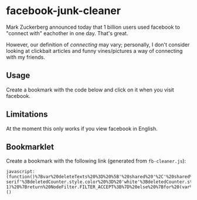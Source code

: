 # facebook-junk-cleaner

Mark Zuckerberg announced today that 1 billion users used facebook to "connect with" eachother in one day. That's great.

However, our definition of *connecting* may vary; personally, I don't consider looking at clickbait articles and funny vines/pictures a way of connecting with my friends.

## Usage

Create a bookmark with the code below and click on it when you visit facebook.

## Limitations

At the moment this only works if you view facebook in English.

## Bookmarklet
Create a bookmark with the following link (generated from `fb-cleaner.js`):
```
javascript:(function()%7Bvar%20deleteTexts%20%3D%20%5B'%20shared%20'%2C'%20shared%20a%20'%2C'%20commented%20on%20this.'%2C'%20via%20'%2C'%20liked%20this.'%2C'%20was%20mentioned%20in%20a%20'%2C'%20replied%20to%20a%20'%5D%3Bvar%20deletePatterns%20%3D%20%5B%2F%5E%20liked%20this%20post%20from%20.%2B%3F%5C.%24%2F%2C%2F%5E%5Cd%2Bk%20(Likes%7CShares%7CComments)%24%2F%5D%3Bvar%20deletedCounter%20%3D%20document.createElement('div')%3Bvar%20deletedCount%20%3D%200%3BdeletedCounter.style.position%20%3D%20'fixed'%3BdeletedCounter.style.zIndex%20%3D%201e10%3BdeletedCounter.style.font%20%3D%20'1.2em%20sans-serif'%3BdeletedCounter.style.color%20%3D%20'white'%3BdeletedCounter.style.top%20%3D%20'10px'%3BdeletedCounter.style.left%20%3D%20'10px'%3BdeletedCounter.innerText%20%3D%20'Junk%20hidden%3A%200'%3Bdocument.body.appendChild(deletedCounter)%3Bfunction%20hideNewsfeedStory(el)%20%7Bwhile%20(el)%20%7Bif%20(el.dataset%20%26%26%20el.dataset.story_below_count)%20%7Bbreak%3B%7Del%20%3D%20el.parentNode%3B%7Dif%20(el%20%26%26%20el.style.display%20!%3D%3D%20'none')%20%7Bel.style.display%20%3D%20'none'%3BdeletedCount%20%2B%3D%201%3B%7D%7Dfunction%20cleanElement(el)%20%7Bvar%20it%20%3D%20document.createNodeIterator(el%2CNodeFilter.SHOW_TEXT%2C%7BacceptNode%3A%20function(node)%20%7Bif%20(deleteTexts.indexOf(node.data)%20!%3D%3D%20-1)%20%7Breturn%20NodeFilter.FILTER_ACCEPT%3B%7D%20else%20%7Bfor%20(var%20i%20%3D%200%3B%20i%20%3C%20deletePatterns.length%3B%20i%2B%2B)%20%7Bif%20(deletePatterns%5Bi%5D.test(node.data))%20%7Breturn%20NodeFilter.FILTER_ACCEPT%3B%7D%7D%7D%7D%7D%2Cfalse)%3Bwhile%20((node%20%3D%20it.nextNode()))%20%7BhideNewsfeedStory(node)%3B%7Dvar%20els%20%3D%20el.querySelectorAll('%5Btarget%3D%22_blank%22%5D')%3Bfor%20(var%20i%20%3D%200%3B%20i%20%3C%20els.length%3B%20i%2B%2B)%20%7BhideNewsfeedStory(els%5Bi%5D)%3B%7DdeletedCounter.innerText%20%3D%20'Junk%20hidden%3A%20'%20%2B%20deletedCount%3B%7Ddocument.body.addEventListener('DOMNodeInserted'%2C%20function%20(evt)%20%7Bvar%20el%20%3D%20evt.target%3Bif%20(el.nodeName%20%3D%3D%3D%20'DIV')%20%7BcleanElement(el)%3B%7D%7D%2C%20true)%3BcleanElement(document.body)%7D)()
```
